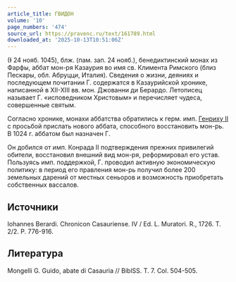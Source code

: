 ```yaml
---
article_title: ГВИДОН
volume: '10'
page_numbers: '474'
source_url: https://pravenc.ru/text/161789.html
downloaded_at: '2025-10-13T10:51:06Z'
---
```


(Ɨ 24 нояб. 1045), блж. (пам. зап. 24 нояб.), бенедиктинский монах из Фарфы, аббат мон-ря Казаурия во имя св. Климента Римского (близ Пескары, обл. Абруцци, Италия). Сведения о жизни, деяниях и последующем почитании Г. содержатся в Казаурийской хронике, написанной в XII-XIII вв. мон. Джованни ди Берардо. Летописец называет Г. «исповедником Христовым» и перечисляет чудеса, совершенные святым.

Согласно хронике, монахи аббатства обратились к герм. имп. [Генриху II](<https://pravenc.ru/text/Генриху II.html>) с просьбой прислать нового аббата, способного восстановить мон-рь. В 1024 г. аббатом был назначен Г.

Он добился от имп. Конрада II подтверждения прежних привилегий обители, восстановил внешний вид мон-ря, реформировал его устав. Пользуясь имп. поддержкой, Г. проводил активную экономическую политику: в период его правления мон-рь получил более 200 земельных дарений от местных сеньоров и возможность приобретать собственных вассалов.

## Источники

Iohannes Berardi. Chronicon Casauriense. IV / Ed. L. Muratori. R., 1726. T. 2/2. P. 776-916.

## Литература

Mongelli G. Guido, abate di Casauria // BiblSS. T. 7. Col. 504-505.
